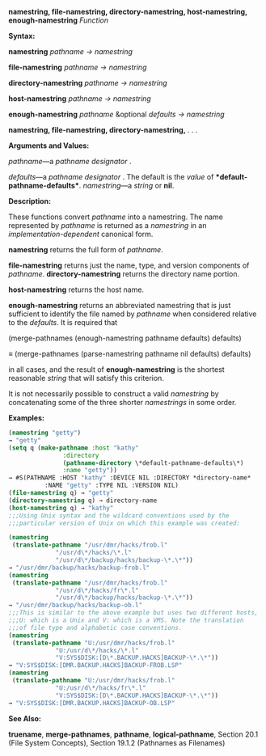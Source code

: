 **namestring, file-namestring, directory-namestring, host-namestring, enough-namestring** *Function* 



**Syntax:** 



**namestring** *pathname → namestring* 



**file-namestring** *pathname → namestring* 



**directory-namestring** *pathname → namestring* 



**host-namestring** *pathname → namestring* 



**enough-namestring** *pathname* &amp;optional *defaults → namestring* 







 



 



**namestring, file-namestring, directory-namestring,** *. . .* 



**Arguments and Values:** 



*pathname*—a *pathname designator* . 



*defaults*—a *pathname designator* . The default is the *value* of **\*default-pathname-defaults\***. *namestring*—a *string* or **nil**. 



**Description:** 



These functions convert *pathname* into a namestring. The name represented by *pathname* is returned as a *namestring* in an *implementation-dependent* canonical form. 



**namestring** returns the full form of *pathname*. 



**file-namestring** returns just the name, type, and version components of *pathname*. **directory-namestring** returns the directory name portion. 



**host-namestring** returns the host name. 



**enough-namestring** returns an abbreviated namestring that is just sufficient to identify the file named by *pathname* when considered relative to the *defaults*. It is required that 



(merge-pathnames (enough-namestring pathname defaults) defaults) 



*≡* (merge-pathnames (parse-namestring pathname nil defaults) defaults) 



in all cases, and the result of **enough-namestring** is the shortest reasonable *string* that will satisfy this criterion. 



It is not necessarily possible to construct a valid *namestring* by concatenating some of the three shorter *namestrings* in some order. 



**Examples:**
```lisp
(namestring "getty") 
→ "getty" 
(setq q (make-pathname :host "kathy" 
		       :directory 
		       (pathname-directory \*default-pathname-defaults\*) 
		       :name "getty")) 
→ #S(PATHNAME :HOST "kathy" :DEVICE NIL :DIRECTORY *directory-name* 
	      :NAME "getty" :TYPE NIL :VERSION NIL) 
(file-namestring q) → "getty" 
(directory-namestring q) → directory-name 
(host-namestring q) → "kathy" 
;;;Using Unix syntax and the wildcard conventions used by the 
;;;particular version of Unix on which this example was created: 

(namestring 
 (translate-pathname "/usr/dmr/hacks/frob.l" 
		     "/usr/d\*/hacks/\*.l" 
		     "/usr/d\*/backup/hacks/backup-\*.\*")) 
→ "/usr/dmr/backup/hacks/backup-frob.l" 
(namestring 
 (translate-pathname "/usr/dmr/hacks/frob.l" 
		     "/usr/d\*/hacks/fr\*.l" 
		     "/usr/d\*/backup/hacks/backup-\*.\*")) 
→ "/usr/dmr/backup/hacks/backup-ob.l" 
;;;This is similar to the above example but uses two different hosts, 
;;;U: which is a Unix and V: which is a VMS. Note the translation 
;;;of file type and alphabetic case conventions. 
(namestring 
 (translate-pathname "U:/usr/dmr/hacks/frob.l" 
		     "U:/usr/d\*/hacks/\*.l" 
		     "V:SYS$DISK:[D\*.BACKUP.HACKS]BACKUP-\*.\*")) 
→ "V:SYS$DISK:[DMR.BACKUP.HACKS]BACKUP-FROB.LSP" 
(namestring 
 (translate-pathname "U:/usr/dmr/hacks/frob.l" 
		     "U:/usr/d\*/hacks/fr\*.l" 
		     "V:SYS$DISK:[D\*.BACKUP.HACKS]BACKUP-\*.\*")) 
→ "V:SYS$DISK:[DMR.BACKUP.HACKS]BACKUP-OB.LSP" 
```
**See Also:** 



**truename**, **merge-pathnames**, **pathname**, **logical-pathname**, Section 20.1 (File System Concepts), Section 19.1.2 (Pathnames as Filenames) 




